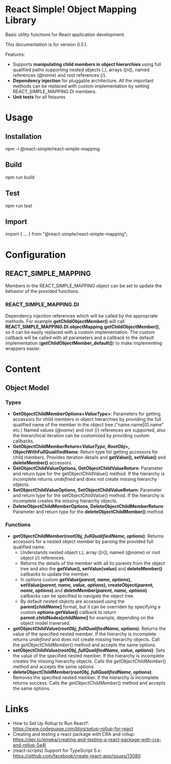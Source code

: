 # React Simple! Object Mapping Library
Basic utility functions for React application development. 

This documentation is for version 0.5.1.

Features:
- Supports **manipulating child members in object hierarchies** using full qualified paths supporting nested objects (.), arrays ([*n*]), named references (@*name*) and root references (/).
- **Dependency injection** for pluggable architecture. All the important methods can be replaced with custom implementation by setting REACT_SIMPLE_MAPPING.DI members.
- **Unit tests** for all fetaures

# Usage

## Installation
npm -i @react-simple/react-simple-mapping

## Build
npm run build

## Test
npm run test

## Import
import { ... } from "@react-simple/react-simple-mapping";

# Configuration
## REACT_SIMPLE_MAPPING

Members in the REACT_SIMPLE_MAPPING object can be set to update the behavior of the provided functions.

### REACT_SIMPLE_MAPPING.DI

Dependency injection references which will be called by the appropriate methods. For example **getChildObjectMember()** will 
call **REACT_SIMPLE_MAPPING.DI.objectMapping.getChildObjectMember()**, so it can be easily replaced with a custom implementation. 
The custom callback will be called with all parameters and a callback to the default implementation (**getChildObjectMember_default()**) to make implementing wrappers easier.

# Content

## Object Model

### Types
- **GetObjectChildMemberOptions&lt;*ValueType*&gt;**: Parameters for getting accessors for child members in object hierarchies 
by providing the full qualified name of the member in the object tree ("name.name[0].name" etc.) Named values (@*name*) and root (/) references are supported, also the hierarchical iteration can be customized by providing custom callbacks.
- **GetObjectChildMemberReturn&lt;*ValueType, RootObj*&gt;, ObjectWithFullQualifiedName**: Return type for getting accessors for child members. Provides iteration details and **getValue(), setValue()** and **deleteMember()** accessors.
- **GetObjectChildValueOptions, GetObjectChildValueReturn**: Parameter and return type for the getObjectChildValue() method. If the hierarchy is incomplete returns *undefined* and does not create missing hierarchy objects.
- **SetObjectChildValueOptions, SetObjectChildValueReturn**: Parameter and return type for the setObjectChildValue() method. If the hierarchy is incomplete creates the missing hierarchy objects.
- **DeleteObjectChildMemberOptions, DeleteObjectChildMemberReturn**: Parameter and return type for the **deleteObjectChildMember()** method.

### Functions

- **getObjectChildMember(*rootObj, fullQualifiedName, options*)**: Returns accessors for a nested object member by parsing the provided full qualified name.
  - Understands nested object (.), array ([*n*]), named (@*name*) or root object (/) references.
  - Returns the details of the member with all its parents from the object tree and also the **getValue(), setValue(*value*)** and **deleteMember()** callbacks to update the member.
  - In *options* custom **getValue(*parent, name, options*), setValue(*parent, name, value, options*), createObject(*parent, name, options*)** and **deleteMember(*parent, name, options*)** callbacks can be specified to navigate the object tree. 
  - By default nested objects are accessed using the **parent[*childName*]** format, but it can be overriden by specifying a custom **options.getValue()** callback to return **parent.childNodes[*childName*]** for example, depending on the object model traversed.
- **getObjectChildValue(*rootObj, fullQualifiedName, options*)**: Returns the value of the specified nested member. If the hierarchy is incomplete returns *undefined* and  does not create missing hierarchy objects. Call the *getObjectChildMember*() method and accepts the same options.
- **setObjectChildValue(*rootObj, fullQualifiedName, value, options*)**: Sets the value of the specified nested member. If the hierarchy is incomplete creates the missing hierarchy objects.
 Calls the *getObjectChildMember*() method and accepts the same options.
- **deleteObjectChildMember(*rootObj, fullQualifiedName, options*)**: Removes the specified nested member. If the hierarchy is incomplete returns success. 
 Calls the *getObjectChildMember*() method and accepts the same options.

# Links

- How to Set Up Rollup to Run React?: https://www.codeguage.com/blog/setup-rollup-for-react
- Creating and testing a react package with CRA and rollup: https://dev.to/emeka/creating-and-testing-a-react-package-with-cra-and-rollup-5a4l
- (react-scripts) Support for TypeScript 5.x: https://github.com/facebook/create-react-app/issues/13080
